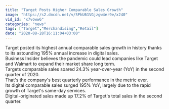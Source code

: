 ```yaml
---
title: "Target Posts Higher Comparable Sales Growth"
image: "https://s2.dmcdn.net/v/SPhU61VGjzgw4er9e/x240"
vid_id: "x7voww6"
categories: "news"
tags: ["Target","Merchandising","Retail"]
date: "2020-08-28T16:11:04+03:00"
---
```

Target posted its highest annual comparable sales growth in history thanks to its astounding 195% annual increase in digital sales.  <br>Business Insider believes the pandemic could lead companies like Target and Walmart to expand their market share long term.  <br>Targets comparable sales soared 24.3% year-over-year (YoY) in the second quarter of 2020.  <br>That's the company's best quarterly performance in the metric ever.  <br>Its digital comparable sales surged 195% YoY, largely due to the rapid growth of Target's same-day services.  <br>Digital-originated sales made up 17.2% of Target's total sales in the second quarter.
